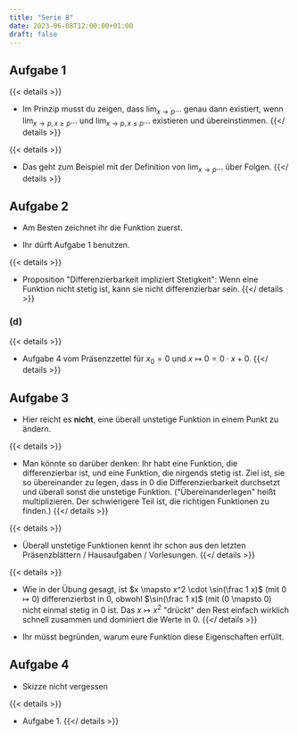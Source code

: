 ```yaml
---
title: "Serie 8"
date: 2023-06-08T12:00:00+01:00
draft: false
---
```


## Aufgabe 1

{{< details >}}
- Im Prinzip musst du zeigen, dass $\lim_{x \to p} ...$ genau dann existiert, wenn $\lim_{x \to p, x \geq p} ...$ und $\lim_{x \to p, x \leq p} ...$ existieren und übereinstimmen.
{{</ details >}}

{{< details >}}
- Das geht zum Beispiel mit der Definition von $\lim_{x \to p} ...$ über Folgen.
{{</ details >}}

## Aufgabe 2

- Am Besten zeichnet ihr die Funktion zuerst.

- Ihr dürft Aufgabe 1 benutzen.

{{< details >}}
- Proposition "Differenzierbarkeit impliziert Stetigkeit": Wenn eine Funktion nicht stetig ist, kann sie nicht differenzierbar sein.
{{</ details >}}

### (d)

{{< details >}}
- Aufgabe 4 vom Präsenzzettel für $x_0 = 0$ und $x \mapsto 0 = 0 \cdot x + 0$.
{{</ details >}}

## Aufgabe 3

- Hier reicht es **nicht**, eine überall unstetige Funktion in einem Punkt zu ändern.

{{< details >}}
- Man könnte so darüber denken: Ihr habt eine Funktion, die differenzierbar ist, und eine Funktion, die nirgends stetig ist. Ziel ist, sie so übereinander zu legen, dass in $0$ die Differenzierbarkeit durchsetzt und überall sonst die unstetige Funktion. ("Übereinanderlegen" heißt multiplizieren. Der schwierigere Teil ist, die richtigen Funktionen zu finden.)
{{</ details >}}

{{< details >}}
- Überall unstetige Funktionen kennt ihr schon aus den letzten Präsenzblättern / Hausaufgaben / Vorlesungen.
{{</ details >}}

{{< details >}}
- Wie in der Übung gesagt, ist $x \mapsto x^2 \cdot \sin(\frac 1 x)$ (mit $0 \mapsto 0$) differenzierbst in $0$, obwohl $\sin(\frac 1 x)$ (mit ($0$ \mapsto $0$) nicht einmal stetig in $0$ ist. Das $x \mapsto x^2$ "drückt" den Rest einfach wirklich schnell zusammen und dominiert die Werte in $0$.
{{</ details >}}

- Ihr müsst begründen, warum eure Funktion diese Eigenschaften erfüllt.

## Aufgabe 4

- Skizze nicht vergessen

{{< details >}}
- Aufgabe 1.
{{</ details >}}